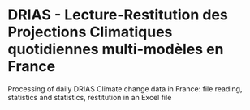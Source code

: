 # DRIAS - Lecture-Restitution des Projections Climatiques quotidiennes multi-modèles en France
Processing of daily DRIAS Climate change data in France: file reading, statistics and statistics, restitution in an Excel file
